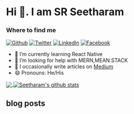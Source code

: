 
# Hi 👋. I am SR Seetharam


<h3>Where to find me</h3>
<p><a href="https://github.com/Seetharam1999" target="_blank"><img alt="Github" src="https://img.shields.io/badge/GitHub-%2312100E.svg?&style=for-the-badge&logo=Github&logoColor=white" /></a> <a href="https://mobile.twitter.com/SRSEETHARAM" target="_blank"><img alt="Twitter" src="https://img.shields.io/badge/twitter-%231DA1F2.svg?&style=for-the-badge&logo=twitter&logoColor=white" /></a> <a href="https://www.linkedin.com/in/seetharam-s-362286146/" target="_blank"><img alt="LinkedIn" src="https://img.shields.io/badge/linkedin-%230077B5.svg?&style=for-the-badge&logo=linkedin&logoColor=white" /></a> <a href="https://www.facebook.com/S.R.Seetharam/" target="_blank"><img alt="Facebook" src="https://img.shields.io/badge/Facebook-%230077B5.svg?&style=for-the-badge&logo=Facebook&logoColor=white" /></a> 
</p>

- 🌱 I’m currently learning React Native
- 🤔 I’m looking for help with MERN,MEAN STACK
- 📝 I occasionally write articles on [Medium](https://medium.com/@srseetharam)
- 😄 Pronouns: He/His




   

<a href="https://github.com/Seetharam1999">
  <img align="center" src="https://github-readme-stats.vercel.app/api/top-langs/?username=Seetharam1999&theme=light" />
</a>
<a href="https://github.com/Seetharam1999">
 <img align="center" src="https://github-readme-stats.vercel.app/api?username=Seetharam1999&show_icons=true&theme=light&line_height=27" alt="Seetharam's github stats"/>
</a>


## blog posts
